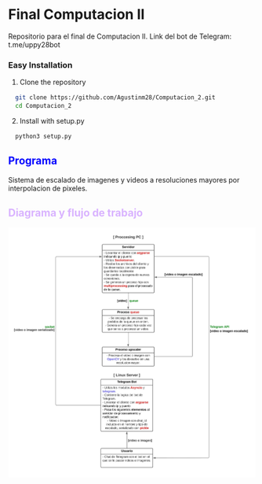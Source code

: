 # Final Computacion II
Repositorio para el final de Computacion II.
Link del bot de Telegram: t.me/uppy28bot

### Easy Installation

1. Clone the repository

```bash
  git clone https://github.com/Agustinm28/Computacion_2.git
  cd Computacion_2
```

2. Install with setup.py

```bash
  python3 setup.py
```

<h2 style="color:blue;">Programa</h2>
Sistema de escalado de imagenes y videos a resoluciones mayores por interpolacion de pixeles.

<h2 style="color:#d9b3ff;">Diagrama y flujo de trabajo</h2>
<img src="assets/Diagram.jpeg" alt="Diagrama">

